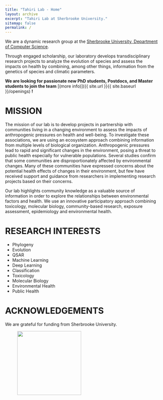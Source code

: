 ```yaml
---
title: "Tahiri Lab - Home"
layout: archive
excerpt: "Tahiri Lab at Sherbrooke University."
sitemap: false
permalink: /
---
```


We are a dynamic research group at the [Sherbrooke University, Department of Computer Science](https://www.usherbrooke.ca/informatique/personnel/corps-professoral/).

Through engaged scholarship, our laboratory develops transdisciplinary research projects to analyze the evolution of species and assess the impacts on health by combining, among other things, information from the genetics of species and climatic parameters.


 **We are  looking for passionate new PhD students, Postdocs, and Master students to join the team** [(more info)]({{ site.url }}{{ site.baseurl }}/openings) **!**


# MISSION 

The mission of our lab is to develop projects in partnership with communities living in a changing environment to assess the impacts of anthropogenic pressures on health and well-being. To investigate these associations, we are using an ecosystem approach combining information from multiple levels of biological organization. Anthropogenic pressures lead to rapid and significant changes in the environment, posing a threat to public health especially for vulnerable populations. Several studies confirm that some communities are disproportionately affected by environmental changes. Many of these communities have expressed concerns about the potential health effects of changes in their environment, but few have received support and guidance from researchers in implementing research projects based on their concerns. 

Our lab highlights community knowledge as a valuable source of information in order to explore the relationships between environmental factors and health. We use an innovative participatory approach combining toxicology, molecular biology, community-based research, exposure assessment, epidemiology and environmental health.


# RESEARCH INTERESTS

  - Phylogeny
  - Evolution
  - QSAR
  - Machine Learning
  - Deep Learning
  - Classification
  - Toxicology
  - Molecular Biology
  - Environmental Health
  - Public Health


# ACKNOWLEDGEMENTS

We are grateful for funding from Sherbrooke University.

<figure class="fourth">
  <img src="{{ site.url }}{{ site.baseurl }}/images/logopic/usherbrooke.png" style="width: 210px">
</figure>
